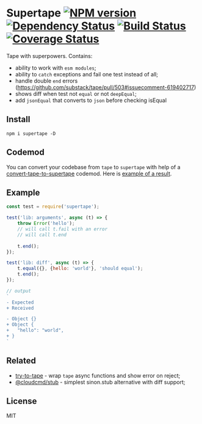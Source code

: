 # Supertape [![NPM version][NPMIMGURL]][NPMURL] [![Dependency Status][DependencyStatusIMGURL]][DependencyStatusURL] [![Build Status][BuildStatusIMGURL]][BuildStatusURL] [![Coverage Status][CoverageIMGURL]][CoverageURL]

[NPMIMGURL]:                https://img.shields.io/npm/v/supertape.svg?style=flat&longCache=true
[BuildStatusIMGURL]:        https://img.shields.io/travis/coderaiser/supertape/master.svg?style=flat&longCache=true
[DependencyStatusIMGURL]:   https://img.shields.io/david/coderaiser/supertape.svg?style=flat&longCache=true
[NPMURL]:                   https://npmjs.org/package/supertape "npm"
[BuildStatusURL]:           https://travis-ci.org/coderaiser/supertape  "Build Status"
[DependencyStatusURL]:      https://david-dm.org/coderaiser/supertape "Dependency Status"

[CoverageURL]:              https://coveralls.io/github/coderaiser/supertape?branch=master
[CoverageIMGURL]:           https://coveralls.io/repos/coderaiser/supertape/badge.svg?branch=master&service=github

Tape with superpowers. Contains:

- ability to work with `esm modules`;
- ability to `catch` exceptions and fail one test instead of all;
- handle double `end` errors (https://github.com/substack/tape/pull/503#issuecomment-619402717)
- shows diff when test not `equal` or not `deepEqual`;
- add `jsonEqual` that converts to `json` before checking isEqual

## Install

```
npm i supertape -D
```

## Codemod

You can convert your codebase from `tape` to `supertape` with help of a [convert-tape-to-supertape](https://github.com/coderaiser/putout/tree/master/codemods/convert-tape-to-supertape) codemod.
Here is [example of a result](https://github.com/coderaiser/cloudcmd/commit/74d56f795d22e98937dce0641ee3c7514a79e9e6).

## Example

```js
const test = require('supertape');

test('lib: arguments', async (t) => {
    throw Error('hello');
    // will call t.fail with an error
    // will call t.end
    
    t.end();
});

test('lib: diff', async (t) => {
    t.equal({}, {hello: 'world'}, 'should equal');
    t.end();
});

// output
`
- Expected
+ Received

- Object {}
+ Object {
+   "hello": "world",
+ }
`
```

## Related

- [try-to-tape](https://github.com/coderaiser/try-to-tape "try-to-tape") - wrap `tape` async functions and show error on reject;
- [@cloudcmd/stub](https://github.com/cloudcmd/stub "Stub") - simplest sinon.stub alternative with diff support;

## License

MIT

